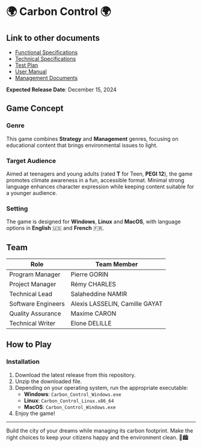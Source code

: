 # 🌍 Carbon Control 🌍

## Link to other documents

- [Functional Specifications](./Documents/FunctionalSpecifications/FunctionalSpecifications.md)
- [Technical Specifications](./Documents/TechnicalSpecification/TechnicalSpecifications.md)
- [Test Plan](./Documents/TestPlan/TestPlan.md)
- [User Manual](./Documents/UserManual/UserManual.md)
- [Management Documents](./Documents/Management/TeamManagementResources.md)

**Expected Release Date**: December 15, 2024

## Game Concept

### Genre

This game combines **Strategy** and **Management** genres, focusing on educational content that brings environmental issues to light.

### Target Audience

Aimed at teenagers and young adults (rated **T** for Teen, **PEGI 12**), the game promotes climate awareness in a fun, accessible format. Minimal strong language enhances character expression while keeping content suitable for a younger audience.

### Setting

The game is designed for **Windows**, **Linux** and **MacOS**, with language options in **English** 🇺🇸 and **French** 🇫🇷.

## Team

| Role               | Team Member                    |
| ------------------ | ------------------------------ |
| Program Manager    | Pierre GORIN                   |
| Project Manager    | Rémy CHARLES                   |
| Technical Lead     | Salaheddine NAMIR              |
| Software Engineers | Alexis LASSELIN, Camille GAYAT |
| Quality Assurance  | Maxime CARON                   |
| Technical Writer   | Elone DELILLE                  |

## How to Play

### Installation

1. Download the latest release from this repository.
2. Unzip the downloaded file.
3. Depending on your operating system, run the appropriate executable:
   - **Windows**: `Carbon_Control_Windows.exe`
   - **Linux**: `Carbon_Control_Linux.x86_64`
   - **MacOS**: `Carbon_Control_Windows.exe`
4. Enjoy the game!

---

Build the city of your dreams while managing its carbon footprint. Make the right choices to keep your citizens happy and the environment clean. 🌳🏙️
